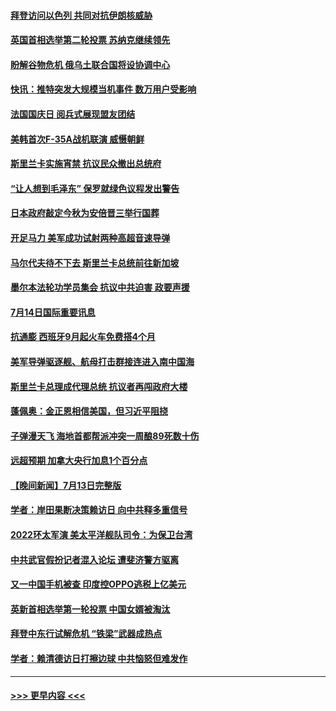 #### [拜登访问以色列 共同对抗伊朗核威胁](../pages/prog202/a103479345.md?t=07150301) 
#### [英国首相选举第二轮投票 苏纳克继续领先](../pages/prog202/a103479335.md?t=07150301) 
#### [盼解谷物危机 俄乌土联合国将设协调中心](../pages/prog202/a103479343.md?t=07150301) 
#### [快讯：推特突发大规模当机事件 数万用户受影响](../pages/prog202/a103479331.md?t=07150301) 
#### [法国国庆日 阅兵式展现盟友团结](../pages/prog202/a103479333.md?t=07150301) 
#### [美韩首次F-35A战机联演 威慑朝鲜](../pages/prog202/a103479340.md?t=07150301) 
#### [斯里兰卡实施宵禁 抗议民众撤出总统府](../pages/prog202/a103479337.md?t=07150301) 
#### [“让人想到毛泽东” 保罗就绿色议程发出警告](../pages/prog202/a103479066.md?t=07150301) 
#### [日本政府敲定今秋为安倍晋三举行国葬](../pages/prog202/a103479020.md?t=07150301) 
#### [开足马力 美军成功试射两种高超音速导弹](../pages/prog202/a103479071.md?t=07150301) 
#### [马尔代夫待不下去 斯里兰卡总统前往新加坡](../pages/prog202/a103479057.md?t=07150301) 
#### [墨尔本法轮功学员集会 抗议中共迫害 政要声援](../pages/prog202/a103479031.md?t=07150301) 
#### [7月14日国际重要讯息](../pages/prog202/a103479027.md?t=07150301) 
#### [抗通膨 西班牙9月起火车免费搭4个月](../pages/prog202/a103479007.md?t=07150301) 
#### [美军导弹驱逐舰、航母打击群接连进入南中国海](../pages/prog202/a103478992.md?t=07150301) 
#### [斯里兰卡总理成代理总统 抗议者再闯政府大楼](../pages/prog202/a103478940.md?t=07150301) 
#### [蓬佩奥：金正恩相信美国，但习近平阻挠](../pages/prog202/a103478928.md?t=07150301) 
#### [子弹漫天飞 海地首都帮派冲突一周酿89死数十伤](../pages/prog202/a103478901.md?t=07150301) 
#### [远超预期 加拿大央行加息1个百分点](../pages/prog202/a103478855.md?t=07150301) 
#### [【晚间新闻】7月13日完整版](../pages/prog202/a103478796.md?t=07150301) 
#### [学者：岸田果断决策赖访日 向中共释多重信号](../pages/prog202/a103478860.md?t=07150301) 
#### [2022环太军演 美太平洋舰队司令：为保卫台湾](../pages/prog202/a103478842.md?t=07150301) 
#### [中共武官假扮记者混入论坛 遭斐济警方驱离](../pages/prog202/a103478844.md?t=07150301) 
#### [又一中国手机被查 印度控OPPO逃税上亿美元](../pages/prog202/a103478735.md?t=07150301) 
#### [英新首相选举第一轮投票 中国女婿被淘汰](../pages/prog202/a103478737.md?t=07150301) 
#### [拜登中东行试解危机 “铁梁”武器成热点](../pages/prog202/a103478743.md?t=07150301) 
#### [学者：赖清德访日打擦边球 中共恼怒但难发作](../pages/prog202/a103478665.md?t=07150301) 

----
#### [ >>> 更早内容 <<< ](../indexes/prog202-earlier.md)
